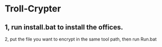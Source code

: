 # Troll-Crypter
1, run install.bat to install the offices.
----------------------------------------------
2, put the file you want to encrypt in the same tool path, then run Run.bat
